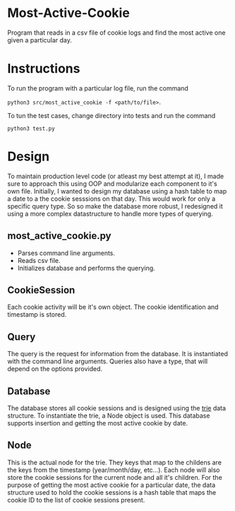 # Most-Active-Cookie

Program that reads in a csv file of cookie logs and find the most active one given a particular day.

# Instructions

To run the program with a particular log file,  run the command 

``` python3 src/most_active_cookie -f <path/to/file> ```.

To tun the test cases, change directory into tests and run the command 

``` python3 test.py ```

# Design

To maintain production level code (or atleast my best attempt at it), I made sure to approach this using
OOP and modularize each component to it's own file. Initially, I wanted to design my database using a 
hash table to map a date to a the cookie sesssions on that day. This would work for only a specific query 
type. So so make the database more robust, I redesigned it using a more complex datastructure to handle 
more types of querying.

## most_active_cookie.py

- Parses command line arguments.
- Reads csv file.
- Initializes database and performs the querying.

## CookieSession

Each cookie activity will be it's own object. The cookie identification and timestamp is stored.

## Query

The query is the request for information from the database. It is instantiated with the command 
line arguments. Queries also have a type, that will depend on the options provided.

## Database

The database stores all cookie sessions and is designed using the [trie](https://en.wikipedia.org/wiki/Trie) 
data structure. To instantiate the trie, a Node object is used. This database supports insertion and getting
the most active cookie by date.

## Node

This is the actual node for the trie. They keys that map to the childens are the keys from the timestamp 
(year/month/day, etc...). Each node will also store the cookie sessions for the current node and all it's
children. For the purpose of getting the most active cookie for a particular date, the data structure used
to hold the cookie sessions is a hash table that maps the cookie ID to the list of cookie sessions present.


